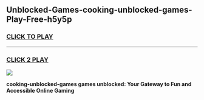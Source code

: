 
## Unblocked-Games-cooking-unblocked-games-Play-Free-h5y5p
<h3>
<a href="https://premium76.site?title=cooking-unblocked-games&ref=18A1">CLICK TO PLAY</a></h3>
<hr>

<h3>
<a href="https://premium76.site?title=cooking-unblocked-games&ref=18A1">CLICK 2 PLAY</a>
  
</h3>

<a href="https://premium76.site?title=cooking-unblocked-games&ref=18A1"><img src="https://clearcache.store/games.png"></a>


**cooking-unblocked-games games unblocked: Your Gateway to Fun and Accessible Online Gaming**
